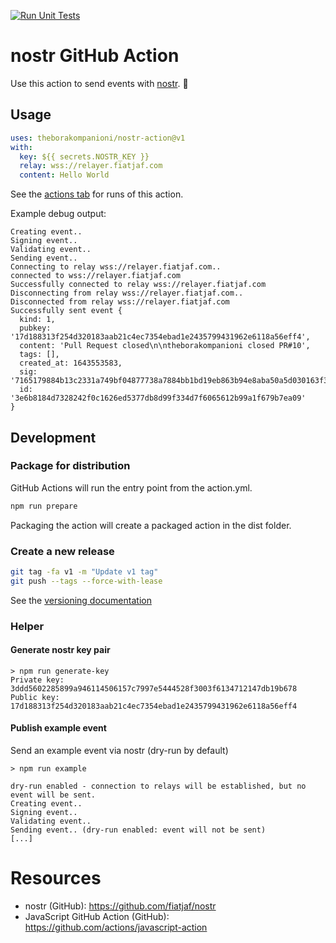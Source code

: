 [![Run Unit Tests](https://github.com/theborakompanioni/nostr-action/actions/workflows/test.yml/badge.svg)](https://github.com/theborakompanioni/nostr-action/actions/workflows/test.yml)

# nostr GitHub Action

Use this action to send events with [nostr](https://github.com/fiatjaf/nostr). :rocket:

## Usage

```yaml
uses: theborakompanioni/nostr-action@v1
with:
  key: ${{ secrets.NOSTR_KEY }}
  relay: wss://relayer.fiatjaf.com
  content: Hello World
```

See the [actions tab](https://github.com/theborakompanioni/nostr-action/actions) for runs of this action.

Example debug output:
```
Creating event..
Signing event..
Validating event..
Sending event..
Connecting to relay wss://relayer.fiatjaf.com..
connected to wss://relayer.fiatjaf.com
Successfully connected to relay wss://relayer.fiatjaf.com
Disconnecting from relay wss://relayer.fiatjaf.com..
Disconnected from relay wss://relayer.fiatjaf.com
Successfully sent event {
  kind: 1,
  pubkey: '17d188313f254d320183aab21c4ec7354ebad1e2435799431962e6118a56eff4',
  content: 'Pull Request closed\n\ntheborakompanioni closed PR#10',
  tags: [],
  created_at: 1643553583,
  sig: '7165179884b13c2331a749bf04877738a7884bb1bd19eb863b94e8aba50a5d030163f3d99b1352dcb9bf5be82f85beb637886042e648a3b4adad322a11bef5fa',
  id: '3e6b8184d7328242f0c1626ed5377db8d99f334d7f6065612b99a1f679b7ea09'
}
```

## Development
### Package for distribution

GitHub Actions will run the entry point from the action.yml. 

```bash
npm run prepare
```
Packaging the action will create a packaged action in the dist folder.

### Create a new release
```bash
git tag -fa v1 -m "Update v1 tag"
git push --tags --force-with-lease
``` 

See the [versioning documentation](https://github.com/actions/toolkit/blob/master/docs/action-versioning.md)

### Helper

#### Generate nostr key pair
```
> npm run generate-key
Private key: 3ddd5602285899a946114506157c7997e5444528f3003f6134712147db19b678
Public key: 17d188313f254d320183aab21c4ec7354ebad1e2435799431962e6118a56eff4
```

#### Publish example event
Send an example event via nostr (dry-run by default)

```
> npm run example
```
```
dry-run enabled - connection to relays will be established, but no event will be sent.
Creating event..
Signing event..
Validating event..
Sending event.. (dry-run enabled: event will not be sent)
[...]
```


# Resources
- nostr (GitHub): https://github.com/fiatjaf/nostr
- JavaScript GitHub Action (GitHub): https://github.com/actions/javascript-action

